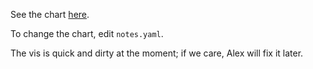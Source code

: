 See the chart [here](http://resbaz.arizona.edu/2019-11-25-brainstorming).

To change the chart, edit `notes.yaml`.

The vis is quick and dirty at the moment; if we care, Alex will fix it later.
